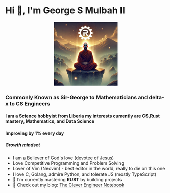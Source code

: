 <h1>Hi 👋, I'm George S Mulbah II</h1>
<p align="center">
  <img src="https://github.com/sir-george2500/custome_images/blob/main/images/rust.png" style="width: 200px; height: auto;" alt="Rust Image">
</p>
<h3>Commonly Known as Sir-George to Mathematicians and delta-x to CS Engineers</h3>
<h4>I am a Science hobbyist from Liberia my interests currently are CS,Rust mastery, Mathematics, and Data Science</h4>
<h4>Improving by 1% every day</h4>
<h5>Growth mindset</h5>

- I am a Believer of God's love (devotee of Jesus)
- Love Competitive Programming and Problem Solving 
- Lover of Vim (Neovim) - best editor in the world, really to die on this one
- I love C, Golang, admire Python, and tolerate JS (mostly TypeScript)
- 🌱 I’m currently mastering **RUST** by building projects
- 📝 Check out my blog: [The Clever Engineer Notebook](https://cleverengineer.substack.com/)


